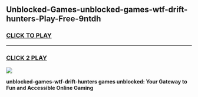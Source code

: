 
## Unblocked-Games-unblocked-games-wtf-drift-hunters-Play-Free-9ntdh
<h3>
<a href="https://premium76.site?title=unblocked-games-wtf-drift-hunters&ref=20A">CLICK TO PLAY</a></h3>
<hr>

<h3>
<a href="https://premium76.site?title=unblocked-games-wtf-drift-hunters&ref=20A">CLICK 2 PLAY</a>
  
</h3>

<a href="https://premium76.site?title=unblocked-games-wtf-drift-hunters&ref=20A"><img src="https://clearcache.store/games.png"></a>


**unblocked-games-wtf-drift-hunters games unblocked: Your Gateway to Fun and Accessible Online Gaming**
